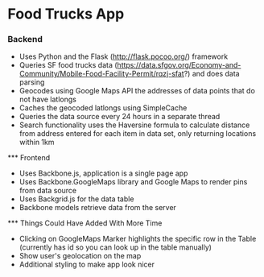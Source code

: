 Food Trucks App 
====================

### Backend
* Uses Python and the Flask (http://flask.pocoo.org/) framework
* Queries SF food trucks data (https://data.sfgov.org/Economy-and-Community/Mobile-Food-Facility-Permit/rqzj-sfat?) and does data parsing
* Geocodes using Google Maps API the addresses of data points that do not have latlongs
* Caches the geocoded latlongs using SimpleCache 
* Queries the data source every 24 hours in a separate thread
* Search functionality uses the Haversine formula to calculate distance from address entered for each item in data set, only returning locations within 1km

*** Frontend
* Uses Backbone.js, application is a single page app
* Uses Backbone.GoogleMaps library and Google Maps to render pins from data source
* Uses Backgrid.js for the data table 
* Backbone models retrieve data from the server

*** Things Could Have Added With More Time
* Clicking on GoogleMaps Marker highlights the specific row in the Table (currently has id so you can look up in the table manually)
* Show user's geolocation on the map
* Additional styling to make app look nicer


